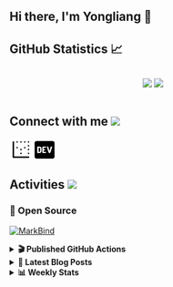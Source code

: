 ## Hi there, I'm Yongliang 👋 

## GitHub Statistics :chart_with_upwards_trend:
<div align="center">
<div style="display: flex; align-items: center; justify-content: center;">

[![](https://github-readme-stats.vercel.app/api?username=tlylt&show_icons=true&theme=tokyonight&hide_border=true&locale=en)](https://github.com/tlylt)
[![](https://github-readme-streak-stats.herokuapp.com/?user=tlylt&theme=tokyonight&hide_border=true)](https://github.com/tlylt)
</div>
</div>

## Connect with me <img src="https://media.giphy.com/media/2wh5K5yE3ulp3xgYcG/giphy-downsized.gif" width="30">

<a href="https://www.yongliangliu.com/" target="_blank"><img align="center" src="static/site-icon.png" alt="yongliangliu.com" height="40" width="40" /></a>
<a href="https://dev.to/tlylt" target="_blank"><img align="center" src="static/dev-badge.svg" alt="dev.to/tlylt" height="35" width="35" /></a>

## Activities <img src="https://media.giphy.com/media/WUlplcMpOCEmTGBtBW/giphy.gif" width="30">

### 🔭 Open Source

[![MarkBind](https://github-readme-stats.vercel.app/api/pin/?username=markbind&repo=markbind)](https://github.com/MarkBind/markbind)

<details>
<summary> <b>🎬 Published GitHub Actions </b> </summary>

[![install-graphviz](https://github-readme-stats.vercel.app/api/pin/?username=tlylt&repo=install-graphviz)](https://github.com/tlylt/install-graphviz)

[![reposense-action](https://github-readme-stats.vercel.app/api/pin/?username=tlylt&repo=reposense-action)](https://github.com/tlylt/reposense-action)

[![markbin-action](https://github-readme-stats.vercel.app/api/pin/?username=markbind&repo=markbind-action)](https://github.com/MarkBind/markbind-action)

</details>

<details>
<summary> <b>📕 Latest Blog Posts</b> </summary>

<!-- BLOG-POST-LIST:START -->
- [Open Source Software &lpar;OSS&rpar; Developer Journey](https://www.yongliangliu.com/blog/oss-dev-logs/)
- [Crossing abstraction barrier between parent and child class](https://www.yongliangliu.com/blog/cross-abstraction-barrier-between-parent-child/)
- [Intermediate GitHub CI Workflow Walk Through](https://www.yongliangliu.com/blog/intermediate-github-ci-workflow-walk-through/)
- [RooFind](https://www.yongliangliu.com/blog/roofind/)
- [Prove that the problem of determining whether a graph is connected is evasive](https://www.yongliangliu.com/blog/prove-graph-check-connected-evasive/)
<!-- BLOG-POST-LIST:END -->

</details>

<details>
<summary> <b>📊 Weekly Stats</b> </summary>

<!--START_SECTION:waka-->
![Code Time](http://img.shields.io/badge/Code%20Time-0%20secs-blue)

**🐱 My GitHub Data** 

> 🏆 3,090 Contributions in the Year 2022
 > 
> 📦 282.5 kB Used in GitHub's Storage 
 > 
> 🚫 Not Opted to Hire
 > 
> 📜 114 Public Repositories 
 > 
> 🔑 15 Private Repositories  
 > 
**I'm an Early 🐤** 

```text
🌞 Morning    442 commits    ██████░░░░░░░░░░░░░░░░░░░   27.05% 
🌆 Daytime    418 commits    ██████░░░░░░░░░░░░░░░░░░░   25.58% 
🌃 Evening    637 commits    █████████░░░░░░░░░░░░░░░░   38.98% 
🌙 Night      137 commits    ██░░░░░░░░░░░░░░░░░░░░░░░   8.38%

```
📅 **I'm Most Productive on Friday** 

```text
Monday       211 commits    ███░░░░░░░░░░░░░░░░░░░░░░   12.91% 
Tuesday      184 commits    ██░░░░░░░░░░░░░░░░░░░░░░░   11.26% 
Wednesday    235 commits    ███░░░░░░░░░░░░░░░░░░░░░░   14.38% 
Thursday     265 commits    ████░░░░░░░░░░░░░░░░░░░░░   16.22% 
Friday       269 commits    ████░░░░░░░░░░░░░░░░░░░░░   16.46% 
Saturday     214 commits    ███░░░░░░░░░░░░░░░░░░░░░░   13.1% 
Sunday       256 commits    ████░░░░░░░░░░░░░░░░░░░░░   15.67%

```


📊 **This Week I Spent My Time On** 

```text
⌚︎ Time Zone: Asia/Singapore

💬 Programming Languages: 
Markdown                 2 hrs 42 mins       ██████████░░░░░░░░░░░░░░░   40.29% 
JavaScript               2 hrs 8 mins        ████████░░░░░░░░░░░░░░░░░   31.97% 
JSON                     46 mins             ███░░░░░░░░░░░░░░░░░░░░░░   11.65% 
HTML                     31 mins             ██░░░░░░░░░░░░░░░░░░░░░░░   7.91% 
Go                       22 mins             █░░░░░░░░░░░░░░░░░░░░░░░░   5.69%

```


 Last Updated on 13/06/2022 00:41:58 UTC
<!--END_SECTION:waka-->

</details>
